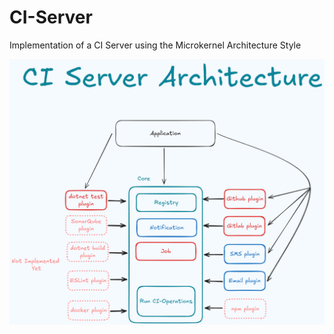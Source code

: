 # CI-Server
Implementation of a CI Server using the Microkernel Architecture Style

<img src="./Images/architecture2.png"/>
